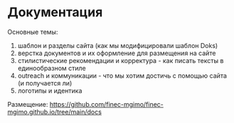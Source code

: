 # Документация

Основные темы:

1. шаблон и разделы сайта (как мы модифицировали шаблон Doks)
2. верстка документов и их оформление для размещения на сайте
3. стилистические рекомендации и корректура - как писать тексты в единообразном стиле 
4. outreach и коммуникации - что мы хотим достичь с помощью сайта (и получается ли)
5. логотипы и идентика

Размещение: https://github.com/finec-mgimo/finec-mgimo.github.io/tree/main/docs
